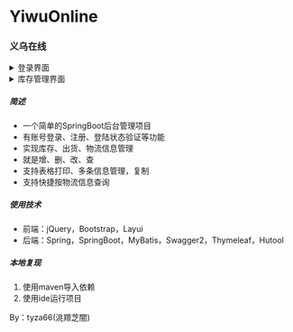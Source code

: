 # YiwuOnline
### 义乌在线
<details><summary>登录界面</summary>
![库存管理界面](https://github.com/tyza66/YiwuOnline/blob/main/%E6%95%88%E6%9E%9C/%E7%99%BB%E5%BD%95%E9%A1%B5%E9%9D%A2.png?raw=true)
</details>

<details><summary>库存管理界面</summary>
![库存管理界面](https://github.com/tyza66/YiwuOnline/blob/main/%E6%95%88%E6%9E%9C/%E5%BA%93%E5%AD%98%E7%AE%A1%E7%90%86.png?raw=true)
</details>



##### 简述

- 一个简单的SpringBoot后台管理项目
- 有账号登录、注册、登陆状态验证等功能
- 实现库存、出货、物流信息管理
- 就是增、删、改、查
- 支持表格打印、多条信息管理，复制
- 支持快捷按物流信息查询

##### 使用技术

- 前端：jQuery，Bootstrap，Layui
- 后端：Spring，SpringBoot，MyBatis，Swagger2，Thymeleaf，Hutool

##### 本地复现

1. 使用maven导入依赖
2. 使用ide运行项目

By：tyza66(洮羱芝闇)
